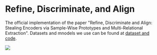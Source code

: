 # Refine, Discriminate, and Align

The official implementation of the paper "Refine, Discriminate and Align: Stealing Encoders via Sample-Wise Prototypes and Multi-Relational Extraction". Datasets and mnodels we use can be found at [dataset and code](https://drive.google.com/drive/folders/1VV97lBVwt5rPlKSHtKQ8PjCuH7d1-fK-?usp=sharing).

![](https://github.com/ShuchiWu/SDA/blob/master/SDA.png)


